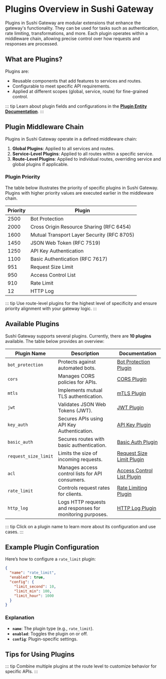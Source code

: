 # Plugins Overview in Sushi Gateway

Plugins in Sushi Gateway are modular extensions that enhance the gateway's functionality. They can be used for tasks such as authentication, rate limiting, transformations, and more. Each plugin operates within a middleware chain, allowing precise control over how requests and responses are processed.

## What are Plugins?

Plugins are:

- Reusable components that add features to services and routes.
- Configurable to meet specific API requirements.
- Applied at different scopes (global, service, route) for fine-grained control.

::: tip
Learn about plugin fields and configurations in the **[Plugin Entity Documentation](../entities/plugin.md)**.
:::

## Plugin Middleware Chain

Plugins in Sushi Gateway operate in a defined middleware chain:

1. **Global Plugins**: Applied to all services and routes.
2. **Service-Level Plugins**: Applied to all routes within a specific service.
3. **Route-Level Plugins**: Applied to individual routes, overriding service and global plugins if applicable.

### Plugin Priority

The table below illustrates the priority of specific plugins in Sushi Gateway. Plugins with higher priority values are executed earlier in the middleware chain.

| Priority | Plugin                                     |
| -------- | ------------------------------------------ |
| 2500     | Bot Protection                             |
| 2000     | Cross Origin Resource Sharing (RFC 6454)   |
| 1600     | Mutual Transport Layer Security (RFC 8705) |
| 1450     | JSON Web Token (RFC 7519)                  |
| 1250     | API Key Authentication                     |
| 1100     | Basic Authentication (RFC 7617)            |
| 951      | Request Size Limit                         |
| 950      | Access Control List                        |
| 910      | Rate Limit                                 |
| 12       | HTTP Log                                   |

::: tip
Use route-level plugins for the highest level of specificity and ensure priority alignment with your gateway logic.
:::

## Available Plugins

Sushi Gateway supports several plugins. Currently, there are **10 plugins** available. The table below provides an overview:

| Plugin Name          | Description                                               | Documentation                                                 |
| -------------------- | --------------------------------------------------------- | ------------------------------------------------------------- |
| `bot_protection`     | Protects against automated bots.                          | [Bot Protection Plugin](../plugins/bot_protection.md)         |
| `cors`               | Manages CORS policies for APIs.                           | [CORS Plugin](../plugins/cors.md)                             |
| `mtls`               | Implements mutual TLS authentication.                     | [mTLS Plugin](../plugins/mtls.md)                             |
| `jwt`                | Validates JSON Web Tokens (JWT).                          | [JWT Plugin](../plugins/jwt.md)                               |
| `key_auth`           | Secures APIs using API Key Authentication.                | [API Key Plugin](../plugins/api_key.md)                       |
| `basic_auth`         | Secures routes with basic authentication.                 | [Basic Auth Plugin](../plugins/basic_auth.md)                 |
| `request_size_limit` | Limits the size of incoming requests.                     | [Request Size Limit Plugin](../plugins/request_size_limit.md) |
| `acl`                | Manages access control lists for API consumers.           | [Access Control List Plugin](../plugins/acl.md)               |
| `rate_limit`         | Controls request rates for clients.                       | [Rate Limiting Plugin](../plugins/rate_limit.md)              |
| `http_log`           | Logs HTTP requests and responses for monitoring purposes. | [HTTP Log Plugin](../plugins/http_log.md)                     |

::: tip
Click on a plugin name to learn more about its configuration and use cases.
:::

## Example Plugin Configuration

Here’s how to configure a `rate_limit` plugin:

```json
{
  "name": "rate_limit",
  "enabled": true,
  "config": {
    "limit_second": 10,
    "limit_min": 100,
    "limit_hour": 1000
  }
}
```

### Explanation

- **`name`**: The plugin type (e.g., `rate_limit`).
- **`enabled`**: Toggles the plugin on or off.
- **`config`**: Plugin-specific settings.

## Tips for Using Plugins

::: tip
Combine multiple plugins at the route level to customize behavior for specific APIs.
:::
